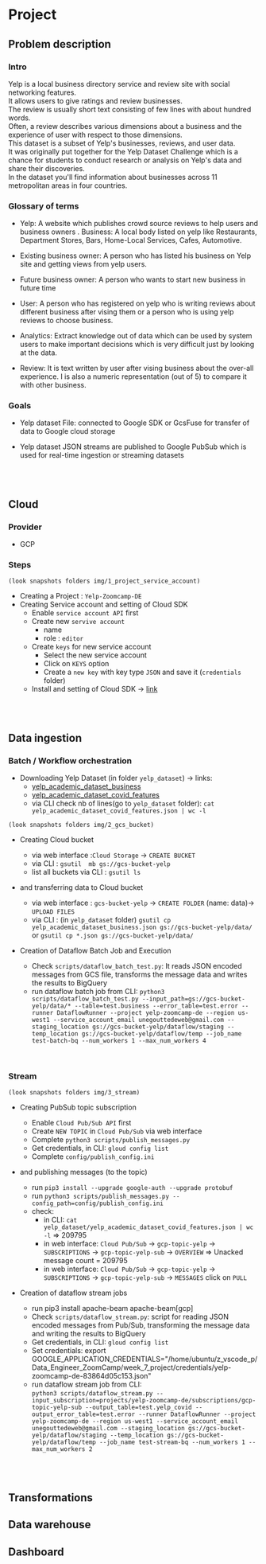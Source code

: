 # **Project**

## **Problem description** 

### **Intro**

Yelp is a local business directory service and review site with social networking features.  
It allows users to give ratings and review businesses.  
The review is usually short text consisting of few lines with about hundred words.  
Often, a review describes various dimensions about a business and the experience of user with respect to those dimensions.  
This dataset is a subset of Yelp's businesses, reviews, and user data.  
It was originally put together for the Yelp Dataset Challenge which is a chance for students to conduct research or analysis on Yelp's data and share their discoveries.  
In the dataset you'll find information about businesses across 11 metropolitan areas in four countries.


### **Glossary of terms**

- Yelp: A website which publishes crowd source reviews to help users and business owners . Business: A local body listed on yelp like Restaurants, Department Stores, Bars, Home-Local Services, Cafes, Automotive.
    
- Existing business owner: A person who has listed his business on Yelp site and getting views from yelp users.
    
- Future business owner: A person who wants to start new business in future time
    
- User: A person who has registered on yelp who is writing reviews about different business after vising them or a person who is using yelp reviews to choose business.

- Analytics: Extract knowledge out of data which can be used by system users to make important decisions which is very difficult just by looking at the data.

- Review: It is text written by user after vising business about the over-all experience. I is also a numeric representation (out of 5) to compare it with other business.


### **Goals**
- Yelp dataset File: connected to Google SDK or GcsFuse for transfer of data to Google cloud storage 

- Yelp dataset JSON streams are published to Google PubSub which is used for real-time ingestion or streaming datasets

<br><br>
## **Cloud**

### **Provider**
- GCP

### **Steps**

~~~
(look snapshots folders img/1_project_service_account)
~~~
- Creating a Project : `Yelp-Zoomcamp-DE`
- Creating Service account and setting of Cloud SDK
  - Enable `service account API` first
  - Create new `servive account`
    - name
    - role : `editor`
  - Create `keys` for new service account
    - Select the new service account
    - Click on `KEYS` option
    - Create a `new key` with key type `JSON` and save it (`credentials` folder)
  - Install and setting of Cloud SDK -> [link](https://cloud.google.com/sdk/docs/install?hl=en)

<br><br>

## **Data ingestion**

### **Batch / Workflow orchestration**

- Downloading Yelp Dataset (in folder `yelp_dataset`)  -> links:
  - [yelp_academic_dataset_business](https://www.yelp.com/dataset/download)
  - [yelp_academic_dataset_covid_features](https://www.dropbox.com/s/y6ac1lpu7ayezlj/yelp_academic_dataset_covid_features.json)
  - via CLI check nb of lines(go to `yelp_dataset` folder):  `cat yelp_academic_dataset_covid_features.json | wc -l`

~~~
(look snapshots folders img/2_gcs_bucket)
~~~

-  Creating Cloud bucket 
   -  via web interface :`Cloud Storage` -> `CREATE BUCKET` 
   -  via CLI : `gsutil  mb gs://gcs-bucket-yelp`
   -  list all buckets via CLI : `gsutil ls`
  

- and transferring data to Cloud bucket
  - via web interface : `gcs-bucket-yelp` -> `CREATE FOLDER` (name: data)-> `UPLOAD FILES` 
  - via CLI : (in `yelp_dataset` folder) `gsutil cp  yelp_academic_dataset_business.json gs://gcs-bucket-yelp/data/` or `gsutil cp *.json gs://gcs-bucket-yelp/data/`



- Creation of Dataflow Batch Job and Execution
  -  Check `scripts/dataflow_batch_test.py`: It reads JSON encoded messages from GCS file, transforms the message data and writes the results to BigQuery
  -  run dataflow batch job from CLI:
    `python3 scripts/dataflow_batch_test.py --input_path=gs://gcs-bucket-yelp/data/* --table=test.business --error_table=test.error --runner DataflowRunner --project yelp-zoomcamp-de --region us-west1 --service_account_email unegouttedeweb@gmail.com --staging_location gs://gcs-bucket-yelp/dataflow/staging --temp_location gs://gcs-bucket-yelp/dataflow/temp --job_name test-batch-bq --num_workers 1 --max_num_workers 4`


<br>

### **Stream**

~~~
(look snapshots folders img/3_stream)
~~~


- Creating PubSub topic subscription
  - Enable `Cloud Pub/Sub API` first
  - Create  `NEW TOPIC` in `Cloud Pub/Sub` via web interface
  - Complete `python3 scripts/publish_messages.py`
  - Get credentials, in CLI: `gloud config list`
  - Complete `config/publish_config.ini`

- and publishing messages (to the topic)
  - run `pip3 install --upgrade google-auth --upgrade protobuf`
  - run `python3 scripts/publish_messages.py --config_path=config/publish_config.ini`
  - check:
    - in CLI: `cat yelp_dataset/yelp_academic_dataset_covid_features.json | wc -l` => 209795
    - in web interface: `Cloud Pub/Sub` -> `gcp-topic-yelp` -> `SUBSCRIPTIONS` -> `gcp-topic-yelp-sub` -> `OVERVIEW` => Unacked message count = 209795
    - in web interface: `Cloud Pub/Sub` -> `gcp-topic-yelp` -> `SUBSCRIPTIONS` -> `gcp-topic-yelp-sub` -> `MESSAGES` click on `PULL` 


- Creation of dataflow stream jobs
  - run pip3 install apache-beam apache-beam[gcp] 
  -  Check `scripts/dataflow_stream.py`: script for reading JSON encoded messages from Pub/Sub, transforming the message data and writing the results to BigQuery
  -  Get credentials, in CLI: `gloud config list`
  -  Set credentials: export GOOGLE_APPLICATION_CREDENTIALS="/home/ubuntu/z_vscode_p/Data_Engineer_ZoomCamp/week_7_project/credentials/yelp-zoomcamp-de-83864d05c153.json"
  -  run dataflow stream job from CLI:   
        `python3 scripts/dataflow_stream.py --input_subscription=projects/yelp-zoomcamp-de/subscriptions/gcp-topic-yelp-sub --output_table=test.yelp_covid --output_error_table=test.error --runner DataflowRunner --project yelp-zoomcamp-de --region us-west1 --service_account_email unegouttedeweb@gmail.com --staging_location gs://gcs-bucket-yelp/dataflow/staging --temp_location gs://gcs-bucket-yelp/dataflow/temp --job_name test-stream-bq --num_workers 1 --max_num_workers 2`

<br><br>
## **Transformations**



## **Data warehouse**


## **Dashboard**